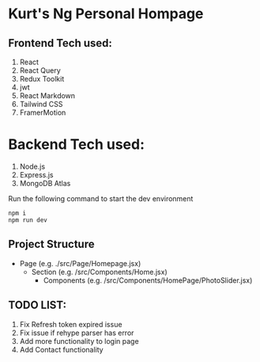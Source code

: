 # Kurt's Ng Personal Hompage
## Frontend Tech used:
1. React
2. React Query
3. Redux Toolkit
4. jwt
5. React Markdown
6. Tailwind CSS
7. FramerMotion

# Backend Tech used:
1. Node.js
2. Express.js
3. MongoDB Atlas
   
Run the following command to start the dev environment
```
npm i
npm run dev
```

## Project Structure
+ Page (e.g. ./src/Page/Homepage.jsx)
     + Section (e.g. /src/Components/Home.jsx)
        + Components (e.g. /src/Components/HomePage/PhotoSlider.jsx)

## TODO LIST:
1. Fix Refresh token expired issue
2. Fix issue if rehype parser has error
3. Add more functionality to login page
6. Add Contact functionality
